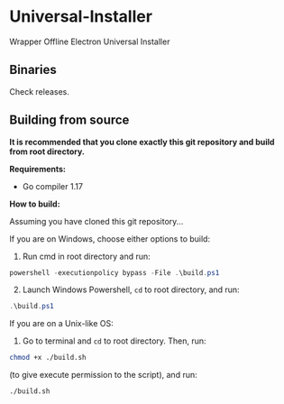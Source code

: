 # Universal-Installer
Wrapper Offline Electron Universal Installer

## Binaries

Check releases.

## Building from source

**It is recommended that you clone exactly this git repository and build from root directory.**

**Requirements:**

* Go compiler 1.17

**How to build:**

Assuming you have cloned this git repository...

If you are on Windows, choose either options to build:

1. Run cmd in root directory and run:
```powershell
powershell -executionpolicy bypass -File .\build.ps1
```
2. Launch Windows Powershell, `cd` to root directory, and run:
```powershell
.\build.ps1
```

If you are on a Unix-like OS:

1. Go to terminal and `cd` to root directory. Then, run:
```sh
chmod +x ./build.sh
```
(to give execute permission to the script), and run:
```sh
./build.sh
```
